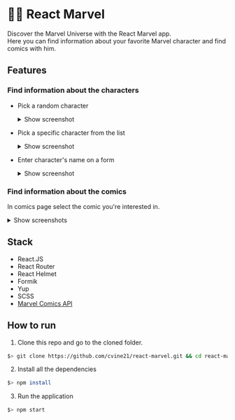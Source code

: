 # :superhero_man: React Marvel

Discover the Marvel Universe with the React Marvel app.\
Here you can find information about your favorite Marvel character and find comics with him.

## Features

### Find information about the characters

-   Pick a random character
    <details>
          <summary className="px-3 py-1 rounded-5 text-primary">
            Show screenshot
          </summary>
          <img src="./src/resources/img/screenshots/random-char.png" height="200"/>
    </details>

-   Pick a specific character from the list
    <details>
        <summary className="px-3 py-1 rounded-5 text-primary">
          Show screenshot
        </summary>
        <img src="./src/resources/img/screenshots/char-info.png" height="400"/>
    </details>

-   Enter character's name on a form
    <details>
          <summary className="px-3 py-1 rounded-5 text-primary">
            Show screenshot
          </summary>
          <img src="./src/resources/img/screenshots/char-form.png" height="200"/>
    </details>

### Find information about the comics

In comics page select the comic you're interested in.

<details>
      <summary className="px-3 py-1 rounded-5 text-primary">
        Show screenshots
      </summary>
      <img src="./src/resources/img/screenshots/comics.png" height="400"/>
      <img src="./src/resources/img/screenshots/comic-info.png" height="400"/>
</details>

## Stack

- React.JS
- React Router
- React Helmet
- Formik
- Yup
- SCSS
- <a href="https://developer.marvel.com/">Marvel Comics API</a>

## How to run

1. Clone this repo and go to the cloned folder.

```sh
$> git clone https://github.com/cvine21/react-marvel.git && cd react-marvel
```

2. Install all the dependencies

```sh
$> npm install
```

3. Run the application

```sh
$> npm start
```
